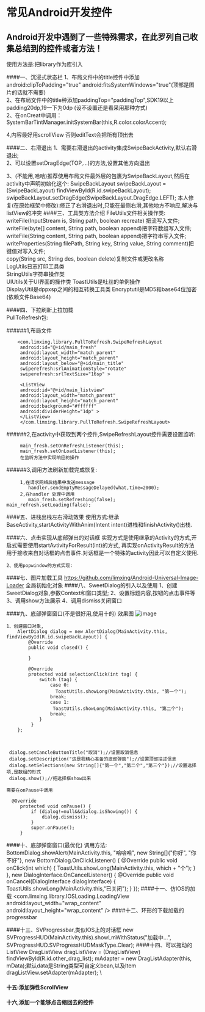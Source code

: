 常见Android开发控件
===================================
Android开发中遇到了一些特殊需求，在此罗列自己收集总结到的控件或者方法！
-------------------------------------------------------------------------
使用方法是:把library作为库引入

####一、沉浸式状态栏
  1、布局文件中的title控件中添加android:clipToPadding="true" android:fitsSystemWindows="true"(顶部是图片的话就不需要)       
  2、在布局文件中的title种添加paddingTop="paddingTop",SDK19以上padding20dp,19一下为0dp (设不设置还是看采用那种方式)     
  2、在onCreat中调用：SystemBarTintManager.initSystemBar(this,R.color.colorAccent);
  
  4,内容最好用scrollView 否则editText会把所有顶出去

####二、右滑退出
  1、需要右滑退出的activity集成SwipeBackActivity,默认右滑退出;      
  2、可以设置setDragEdge(TOP,...)的方法,设置其他方向退出

  3、(不能用,哈哈)推荐使用布局文件最外层的包裹为SwipeBackLayout,然后在activity中声明初始化这个:
     SwipeBackLayout swipeBackLayout = (SwipeBackLayout) findViewById(R.id.swipeBackLayout);
            swipeBackLayout.setDragEdge(SwipeBackLayout.DragEdge.LEFT);
本人修复(在原始框架中修改):修正了右滑退出时,只能在最侧右滑,其他地方不响应,解决与listView的冲突
####三、工具类方法介绍
  FileUtils文件相关操作类:
     writeFile(InputStream is, String path, boolean recreate) 把流写入文件;       
     writeFile(byte[] content, String path, boolean append)把字符数组写入文件;       
     writeFile(String content, String path, boolean append)把字符串写入文件;        
     writeProperties(String filePath, String key, String value, String comment)把键值对写入文件;        
     copy(String src, String des, boolean delete)复制文件或更改名称      
  LogUtils日志打印工具类       
  StringUtils字符串操作类     
  UIUtils关于UI界面的操作类
  ToastUtils是吐丝的单例操作        
  DisplayUtil是dppxsp之间的相互转换工具类
  Encryptutil是MD5和base64位加密(依赖文件Base64)
   
####四、下拉刷新上拉加载  
   PullToRefresh包:
    
######1,布局文件
    
        <com.limxing.library.PullToRefresh.SwipeRefreshLayout
         android:id="@+id/main_fresh"
         android:layout_width="match_parent"
         android:layout_height="match_parent"
         android:layout_below="@+id/main_title"
         swiperefresh:srlAnimationStyle="rotate"
         swiperefresh:srlTextSize="16sp" >
        
         <ListView
         android:id="@+id/main_listview"
         android:layout_width="match_parent"
         android:layout_height="match_parent"
         android:background="#ffffff"
         android:dividerHeight="1dp" >
         </ListView>
         </com.limxing.library.PullToRefresh.SwipeRefreshLayout>
######2,在activity中获取到两个控件,SwipeRefreshLayout控件需要设置监听:     
        
         main_fresh.setOnRefreshListener(this);
         main_fresh.setOnLoadListener(this);
         在监听方法中实现响应的操作      
######3,调用方法刷新加载完成恢复:        
        
         1,在请求网络后结果中发送message
            handler.sendEmptyMessageDelayed(what,time=2000);    
         2,在handler 处理中调用  
            main_fresh.setRefreshing(false);   main_refresh.setLoading(false);

####五、进栈出栈左右滑动效果
    使用方式:继承BaseActivity,startActivityWithAnim(Intent intent)进栈和finishActivity()出栈.

####六、点击实现从底部弹出的对话框
    实现方式是使用继承的Activity的方式,开启式需要使用startAvtivityForResult(int)的方式,
    再实现onActivityResult的方法用于接收来自对话框的点击事件.对话框是一个特殊的activity因此可以自定义使用.

    2、使用popwindow的方式实现:

####七、图片加载工具
    https://github.com/limxing/Android-Universal-Image-Loader
    全局初始化对象
####八、SweetDialog的引入以及使用
    1、创建SweetDialog对象,参数Context和窗口类型;
    2、设置标题内容,按钮的点击事件等
    3、调用show方法展示
    4、调用dismiss关闭窗口
      
####九、底部弹窗窗口(不是很好用,使用十的)
效果图
![image](https://github.com/limxing/app/blob/master/screenshot.png)

    1、创建窗口对象,
        AlertDialog dialog = new AlertDialog(MainActivity.this, findViewById(R.id.swipeBackLayout)) {
            @Override
            public void closed() {

            }

            @Override
            protected void selectionClick(int tag) {
                switch (tag) {
                    case 0:
                      ToastUtils.showLong(MainActivity.this, "第一个");
                    break;
                    case 1:
                     ToastUtils.showLong(MainActivity.this, "第二个");
                    break;
                }
             }
        };



     dialog.setCancleButtonTitle("取消");//设置取消信息
     dialog.setDescription("这是我精心准备的底部弹窗");//设置顶部描述信息
     dialog.setSelections(new String[]{"第一个","第二个","第三个"});//设置选择项,是数组的形式
     dialog.show();//把选择框show出来

    需要在onPause中调用

      @Override
         protected void onPause() {
             if (dialog!=null&&dialog.isShowing()) {
                 dialog.dismiss();
             }
             super.onPause();
         }
####十、底部弹窗窗口(最优化)
调用方法:
     BottomDialog.showAlert(MainActivity.this, "哈哈哈", new String[]{"你好", "你不好"},
         new BottomDialog.OnClickListener() {
         @Override
          public void onClick(int which) {
             ToastUtils.showLong(MainActivity.this, which + "个");
           }
         }, new DialogInterface.OnCancelListener() {
         @Override
         public void onCancel(DialogInterface dialogInterface) {
             ToastUtils.showLong(MainActivity.this,"已关闭");
         }
     });
####十一、仿IOS的加载
         <com.limxing.library.IOSLoading.LoadingView
             android:layout_width="wrap_content"
             android:layout_height="wrap_content" />
####十二、环形的下载加载的progressbar
       

####十三、SVProgressbar,类似IOS上的对话框
         new SVProgressHUD(MainActivity.this).showLmWithStatus("加载中...", SVProgressHUD.SVProgressHUDMaskType.Clear);
####十四、可以拖动的ListView
        DragListView dragListView = (DragListView) findViewById(R.id.other_drag_list);
        mAdapter = new DragListAdapter(this, mData);默认data是String类型可自定义bean,以及Item
        dragListView.setAdapter(mAdapter); 
        \
      
#### 十五:添加弹性ScrollView

#### 十六,添加一个能够点击缩回去的控件
                 


